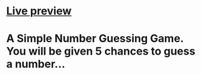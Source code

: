 # <a href="https://avinashvishwakarma310.github.io/Number-guessing-game-main/">Live preview</a>
# A Simple Number Guessing Game. You will be given 5 chances to guess a number...





